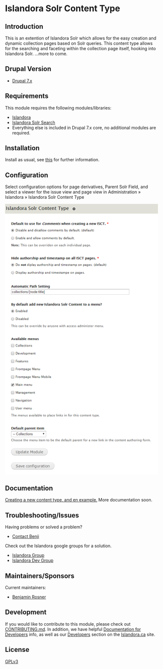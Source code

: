 # Islandora Solr Content Type

## Introduction

This is an extention of Islandora Solr which allows for the easy creation and dynamic collection pages based on Solr queries. This  content type allows for the searching and faceting within the collection page itself, hooking into Islandora Solr. ...more to come.

## Drupal Version
* [Drupal 7.x](https://www.drupal.org/node/3060/release?api_version%5B%5D=103)

## Requirements

This module requires the following modules/libraries:

* [Islandora](https://github.com/islandora/islandora)
* [Islandora Solr Search](https://github.com/Islandora/islandora_solr_search)
* Everything else is included in Drupal 7.x core, no additional modules are required.


## Installation

Install as usual, see [this](https://drupal.org/documentation/install/modules-themes/modules-7) for further information.

## Configuration

Select configuration options for page derivatives, Parent Solr Field, and select a viewer for the issue view and page view in  Administration » Islandora » Islandora Solr Content Type

![Configuration](https://raw.githubusercontent.com/br2490/images/ISCT_pre1/isct_admin_form_inc.png)

## Documentation

<a href="https://github.com/br2490/images/blob/ISCT_pre1/Screenshots.MD" target="_blank">Creating a new content type, and en example.</a> More documentation soon.

## Troubleshooting/Issues

Having problems or solved a problem? 

* [Contact Benji](emailto:brosner+ISCT@barnard.edu)
 
Check out the Islandora google groups for a solution.

* [Islandora Group](https://groups.google.com/forum/?hl=en&fromgroups#!forum/islandora)
* [Islandora Dev Group](https://groups.google.com/forum/?hl=en&fromgroups#!forum/islandora-dev)

## Maintainers/Sponsors

Current maintainers:

* [Benjamin Rosner](https://github.com/br2490)

## Development

If you would like to contribute to this module, please check out [CONTRIBUTING.md](CONTRIBUTING.md). In addition, we have helpful [Documentation for Developers](https://github.com/Islandora/islandora/wiki#wiki-documentation-for-developers) info, as well as our [Developers](http://islandora.ca/developers) section on the [Islandora.ca](http://islandora.ca) site.

## License

[GPLv3](http://www.gnu.org/licenses/gpl-3.0.txt)
